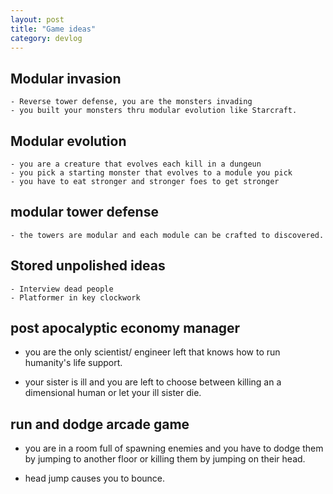 ```yaml
---
layout: post
title: "Game ideas"
category: devlog
---
```


## Modular invasion

    - Reverse tower defense, you are the monsters invading
    - you built your monsters thru modular evolution like Starcraft.

## Modular evolution

    - you are a creature that evolves each kill in a dungeun
    - you pick a starting monster that evolves to a module you pick
    - you have to eat stronger and stronger foes to get stronger

## modular tower defense

    - the towers are modular and each module can be crafted to discovered.

## Stored unpolished ideas

    - Interview dead people
    - Platformer in key clockwork

## post apocalyptic economy manager

- you are the only scientist/ engineer left that knows how to run humanity's life support.

- your sister is ill and you are left to choose between killing an a dimensional human or let your ill sister die.

## run and dodge arcade game

- you are in a room full of spawning enemies and you have to dodge them by jumping to another floor or killing them by jumping on their head.

- head jump causes you to bounce.
